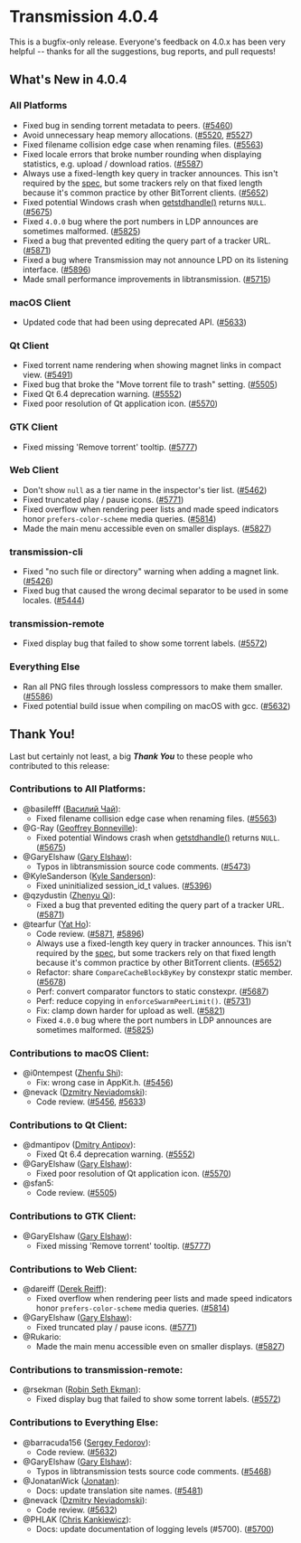 # Transmission 4.0.4

This is a bugfix-only release. Everyone's feedback on 4.0.x has been very helpful -- thanks for all the suggestions, bug reports, and pull requests!


## What's New in 4.0.4

### All Platforms

* Fixed bug in sending torrent metadata to peers. ([#5460](https://github.com/transmission/transmission/pull/5460))
* Avoid unnecessary heap memory allocations. ([#5520](https://github.com/transmission/transmission/pull/5520), [#5527](https://github.com/transmission/transmission/pull/5527))
* Fixed filename collision edge case when renaming files. ([#5563](https://github.com/transmission/transmission/pull/5563))
* Fixed locale errors that broke number rounding when displaying statistics, e.g. upload / download ratios. ([#5587](https://github.com/transmission/transmission/pull/5587))
* Always use a fixed-length key query in tracker announces. This isn't required by the [spec](https://www.bittorrent.org/beps/bep_0007.html), but some trackers rely on that fixed length because it's common practice by other BitTorrent clients. ([#5652](https://github.com/transmission/transmission/pull/5652))
* Fixed potential Windows crash when [getstdhandle()](https://learn.microsoft.com/en-us/windows/console/getstdhandle) returns `NULL`. ([#5675](https://github.com/transmission/transmission/pull/5675))
* Fixed `4.0.0` bug where the port numbers in LDP announces are sometimes malformed. ([#5825](https://github.com/transmission/transmission/pull/5825))
* Fixed a bug that prevented editing the query part of a tracker URL. ([#5871](https://github.com/transmission/transmission/pull/5871))
* Fixed a bug where Transmission may not announce LPD on its listening interface. ([#5896](https://github.com/transmission/transmission/pull/5896))
* Made small performance improvements in libtransmission. ([#5715](https://github.com/transmission/transmission/pull/5715))

### macOS Client

* Updated code that had been using deprecated API. ([#5633](https://github.com/transmission/transmission/pull/5633))

### Qt Client

* Fixed torrent name rendering when showing magnet links in compact view. ([#5491](https://github.com/transmission/transmission/pull/5491))
* Fixed bug that broke the "Move torrent file to trash" setting. ([#5505](https://github.com/transmission/transmission/pull/5505))
* Fixed Qt 6.4 deprecation warning. ([#5552](https://github.com/transmission/transmission/pull/5552))
* Fixed poor resolution of Qt application icon. ([#5570](https://github.com/transmission/transmission/pull/5570))

### GTK Client

* Fixed missing 'Remove torrent' tooltip. ([#5777](https://github.com/transmission/transmission/pull/5777))

### Web Client

* Don't show `null` as a tier name in the inspector's tier list. ([#5462](https://github.com/transmission/transmission/pull/5462))
* Fixed truncated play / pause icons. ([#5771](https://github.com/transmission/transmission/pull/5771))
* Fixed overflow when rendering peer lists and made speed indicators honor `prefers-color-scheme` media queries. ([#5814](https://github.com/transmission/transmission/pull/5814))
* Made the main menu accessible even on smaller displays. ([#5827](https://github.com/transmission/transmission/pull/5827))

### transmission-cli

* Fixed "no such file or directory" warning when adding a magnet link. ([#5426](https://github.com/transmission/transmission/pull/5426))
* Fixed bug that caused the wrong decimal separator to be used in some locales. ([#5444](https://github.com/transmission/transmission/pull/5444))

### transmission-remote

* Fixed display bug that failed to show some torrent labels. ([#5572](https://github.com/transmission/transmission/pull/5572))

### Everything Else

* Ran all PNG files through lossless compressors to make them smaller. ([#5586](https://github.com/transmission/transmission/pull/5586))
* Fixed potential build issue when compiling on macOS with gcc. ([#5632](https://github.com/transmission/transmission/pull/5632))

## Thank You!

Last but certainly not least, a big ***Thank You*** to these people who contributed to this release:

### Contributions to All Platforms:

* @basilefff ([Василий Чай](https://github.com/basilefff)):
  * Fixed filename collision edge case when renaming files. ([#5563](https://github.com/transmission/transmission/pull/5563))
* @G-Ray ([Geoffrey Bonneville](https://github.com/G-Ray)):
  * Fixed potential Windows crash when [getstdhandle()](https://learn.microsoft.com/en-us/windows/console/getstdhandle) returns `NULL`. ([#5675](https://github.com/transmission/transmission/pull/5675))
* @GaryElshaw ([Gary Elshaw](https://github.com/GaryElshaw)):
  * Typos in libtransmission source code comments. ([#5473](https://github.com/transmission/transmission/pull/5473))
* @KyleSanderson ([Kyle Sanderson](https://github.com/KyleSanderson)):
  * Fixed uninitialized session_id_t values. ([#5396](https://github.com/transmission/transmission/pull/5396))
* @qzydustin ([Zhenyu Qi](https://github.com/qzydustin)):
  * Fixed a bug that prevented editing the query part of a tracker URL. ([#5871](https://github.com/transmission/transmission/pull/5871))
* @tearfur ([Yat Ho](https://github.com/tearfur)):
  * Code review. ([#5871](https://github.com/transmission/transmission/pull/5871), [#5896](https://github.com/transmission/transmission/pull/5896))
  * Always use a fixed-length key query in tracker announces. This isn't required by the [spec](https://www.bittorrent.org/beps/bep_0007.html), but some trackers rely on that fixed length because it's common practice by other BitTorrent clients. ([#5652](https://github.com/transmission/transmission/pull/5652))
  * Refactor: share `CompareCacheBlockByKey` by constexpr static member. ([#5678](https://github.com/transmission/transmission/pull/5678))
  * Perf: convert comparator functors to static constexpr. ([#5687](https://github.com/transmission/transmission/pull/5687))
  * Perf: reduce copying in `enforceSwarmPeerLimit()`. ([#5731](https://github.com/transmission/transmission/pull/5731))
  * Fix: clamp down harder for upload as well. ([#5821](https://github.com/transmission/transmission/pull/5821))
  * Fixed `4.0.0` bug where the port numbers in LDP announces are sometimes malformed. ([#5825](https://github.com/transmission/transmission/pull/5825))

### Contributions to macOS Client:

* @i0ntempest ([Zhenfu Shi](https://github.com/i0ntempest)):
  * Fix: wrong case in AppKit.h. ([#5456](https://github.com/transmission/transmission/pull/5456))
* @nevack ([Dzmitry Neviadomski](https://github.com/nevack)):
  * Code review. ([#5456](https://github.com/transmission/transmission/pull/5456), [#5633](https://github.com/transmission/transmission/pull/5633))

### Contributions to Qt Client:

* @dmantipov ([Dmitry Antipov](https://github.com/dmantipov)):
  * Fixed Qt 6.4 deprecation warning. ([#5552](https://github.com/transmission/transmission/pull/5552))
* @GaryElshaw ([Gary Elshaw](https://github.com/GaryElshaw)):
  * Fixed poor resolution of Qt application icon. ([#5570](https://github.com/transmission/transmission/pull/5570))
* @sfan5:
  * Code review. ([#5505](https://github.com/transmission/transmission/pull/5505))

### Contributions to GTK Client:

* @GaryElshaw ([Gary Elshaw](https://github.com/GaryElshaw)):
  * Fixed missing 'Remove torrent' tooltip. ([#5777](https://github.com/transmission/transmission/pull/5777))

### Contributions to Web Client:

* @dareiff ([Derek Reiff](https://github.com/dareiff)):
  * Fixed overflow when rendering peer lists and made speed indicators honor `prefers-color-scheme` media queries. ([#5814](https://github.com/transmission/transmission/pull/5814))
* @GaryElshaw ([Gary Elshaw](https://github.com/GaryElshaw)):
  * Fixed truncated play / pause icons. ([#5771](https://github.com/transmission/transmission/pull/5771))
* @Rukario:
  * Made the main menu accessible even on smaller displays. ([#5827](https://github.com/transmission/transmission/pull/5827))

### Contributions to transmission-remote:

* @rsekman ([Robin Seth Ekman](https://github.com/rsekman)):
  * Fixed display bug that failed to show some torrent labels. ([#5572](https://github.com/transmission/transmission/pull/5572))

### Contributions to Everything Else:

* @barracuda156 ([Sergey Fedorov](https://github.com/barracuda156)):
  * Code review. ([#5632](https://github.com/transmission/transmission/pull/5632))
* @GaryElshaw ([Gary Elshaw](https://github.com/GaryElshaw)):
  * Typos in libtransmission tests source code comments. ([#5468](https://github.com/transmission/transmission/pull/5468))
* @JonatanWick ([Jonatan](https://github.com/JonatanWick)):
  * Docs: update translation site names. ([#5481](https://github.com/transmission/transmission/pull/5481))
* @nevack ([Dzmitry Neviadomski](https://github.com/nevack)):
  * Code review. ([#5632](https://github.com/transmission/transmission/pull/5632))
* @PHLAK ([Chris Kankiewicz](https://github.com/PHLAK)):
  * Docs: update documentation of logging levels (#5700). ([#5700](https://github.com/transmission/transmission/pull/5700))


